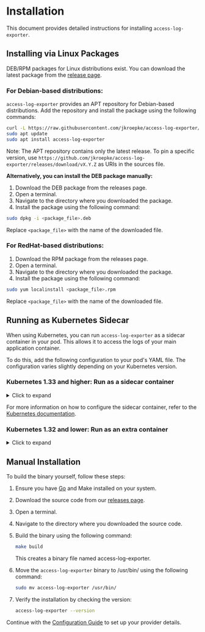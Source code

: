 # Installation

This document provides detailed instructions for installing `access-log-exporter`.

## Installing via Linux Packages

DEB/RPM packages for Linux distributions exist. You can download the latest package from the [release page](https://github.com/jkroepke/access-log-exporter/releases).

### For Debian-based distributions:

`access-log-exporter` provides an APT repository for Debian-based distributions. Add the repository and install the package using the following commands:

```bash
curl -L https://raw.githubusercontent.com/jkroepke/access-log-exporter/refs/heads/main/packaging/apt/access-log-exporter.sources | sudo tee /etc/apt/sources.list.d/access-log-exporter.sources
sudo apt update
sudo apt install access-log-exporter
```

Note: The APT repository contains only the latest release.
To pin a specific version, use `https://github.com/jkroepke/access-log-exporter/releases/download/vX.Y.Z` as URIs in the sources file.

**Alternatively, you can install the DEB package manually:**

1. Download the DEB package from the releases page.
2. Open a terminal.
3. Navigate to the directory where you downloaded the package.
4. Install the package using the following command:

```bash
sudo dpkg -i <package_file>.deb
```

Replace `<package_file>` with the name of the downloaded file.

### For RedHat-based distributions:

1. Download the RPM package from the releases page.
2. Open a terminal.
3. Navigate to the directory where you downloaded the package.
4. Install the package using the following command:

```bash
sudo yum localinstall <package_file>.rpm
```

Replace `<package_file>` with the name of the downloaded file.

## Running as Kubernetes Sidecar

When using Kubernetes, you can run `access-log-exporter` as a sidecar container in your pod. This allows it to access the logs of your main application container.

To do this, add the following configuration to your pod's YAML file. The configuration varies slightly depending on your Kubernetes version.

### Kubernetes 1.33 and higher: Run as a sidecar container

<details>

<summary>Click to expand</summary>

```yaml
apiVersion: apps/v1
kind: Deployment
metadata:
  name: nginx
spec:
  replicas: 1
  selector:
    matchLabels:
      app: nginx
  template:
    metadata:
      labels:
        app: nginx
    spec:
      initContainers:
      - name: access-log-exporter
        image: ghcr.io/jkroepke/access-log-exporter:latest
        ports:
          - containerPort: 4040
            name: metrics
          - containerPort: 8514
            name: syslog
        restartPolicy: Always
        securityContext:
          allowPrivilegeEscalation: false
          readOnlyRootFilesystem: true
          capabilities:
            drop: ["all"]
          privileged: false
          runAsNonRoot: true
          runAsUser: 65532
          runAsGroup: 65532

      containers:
      - name: nginx
        image: nginx:latest
```

</details>

For more information on how to configure the sidecar container, refer to the [Kubernetes documentation](https://kubernetes.io/docs/concepts/workloads/pods/sidecar-containers/).

### Kubernetes 1.32 and lower: Run as an extra container

<details>

<summary>Click to expand</summary>

```yaml
apiVersion: apps/v1
kind: Deployment
metadata:
  name: nginx
spec:
  replicas: 1
  selector:
    matchLabels:
      app: nginx
  template:
    metadata:
      labels:
        app: nginx
    spec:
      containers:
      - name: nginx
        image: nginx:latest

      - name: access-log-exporter
        image: ghcr.io/jkroepke/access-log-exporter:latest
        ports:
          - containerPort: 4040
            name: metrics
          - containerPort: 8514
            name: syslog
        securityContext:
          allowPrivilegeEscalation: false
          readOnlyRootFilesystem: true
          capabilities:
            drop: ["all"]
          privileged: false
          runAsNonRoot: true
          runAsUser: 65532
          runAsGroup: 65532
```

</details>

## Manual Installation

To build the binary yourself, follow these steps:
1. Ensure you have [Go](https://go.dev/doc/install) and Make installed on your system.
2. Download the source code from our [releases page](https://github.com/jkroepke/access-log-exporter/releases/latest).
3. Open a terminal.
4. Navigate to the directory where you downloaded the source code.
5. Build the binary using the following command:
    ```bash
    make build
    ```
    This creates a binary file named access-log-exporter.
6. Move the `access-log-exporter` binary to /usr/bin/ using the following command:
    ```bash
    sudo mv access-log-exporter /usr/bin/
    ```

7. Verify the installation by checking the version:
    ```bash
    access-log-exporter --version
    ```

Continue with the [Configuration Guide](./Configuration.md) to set up your provider details.
